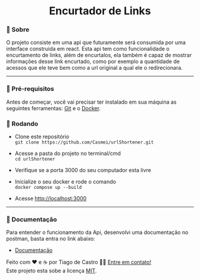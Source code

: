 <h1 align="center">Encurtador de Links</h1>

### 🔖 Sobre


O projeto consiste em uma api que futuramente será consumida por uma interface construida em react. Esta api tem como funcionalidade o encurtamento de links, além de encurtalos, ela também é capaz de mostrar informações desse link encurtado, como por exemplo a quantidade de acessos que ele teve bem como a url original a qual ele o redirecionara.

---

### 🏁 Pré-requisitos
Antes de começar, você vai precisar ter instalado em sua máquina as seguintes ferramentas:
[Git](https://git-scm.com) e o [Docker](https://www.docker.com/).

### 🎲 Rodando
- Clone este repositório <br>
```git clone https://github.com/Casmei/urlShortener.git```

- Acesse a pasta do projeto no terminal/cmd <br>
```cd urlShortener```
- Verifique se a porta 3000 do seu computador esta livre
- Inicialize o seu docker e rode o comando <br>```docker compose up --build```
- Acesse <http://localhost:3000>

---

### 📄 Documentação

Para entender o funcionamento da Api, desenvolvi uma documentação no postman, basta entra no link abaixo:
- [Documentação](https://documenter.getpostman.com/view/20969540/VVBUx6TL)


Feito com ❤️ e ☕ por Tiago de Castro 👋🏽 [Entre em contato!](https://www.linkedin.com/in/tiago-de-castro-lima-3814911b9/) <br>
Este projeto esta sobe a licença [MIT](./LICENSE).
